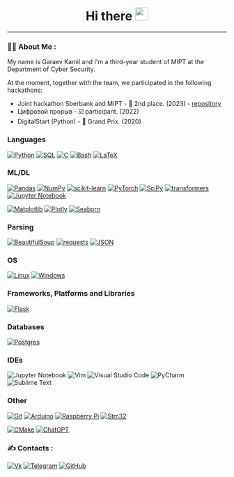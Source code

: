 <div id="header" align="center">
  <h1>
    Hi there
    <img src="https://media.giphy.com/media/hvRJCLFzcasrR4ia7z/giphy.gif" width="30px"/>
  </h1>
</div>
<!-- <div align="center">
  <img src="https://media.giphy.com/media/10zxDv7Hv5RF9C/giphy.gif" width="700" height="300"/>
</div> -->

---

### :man_technologist: About Me :
My name is Garaev Kamil and I'm a third-year student of MIPT at the Department of Cyber Security. 


At the moment, together with the team, we participated in the following hackathons:
* Joint hackathon Sberbank and MIPT - :2nd_place_medal: 2nd place. (2023) - [repository](https://github.com/renshs/SberFraudDetection)
* Цифровой прорыв - :ballot_box_with_check: participant. (2022)
* DigitalStart (Python) - 🥇 Grand Prix. (2020)

<!-- To view my awards, please follow the [link](https://github.com/renshs/renshs/tree/main/diploma).
<!-- [![renshs's github stats](https://github-readme-stats.vercel.app/api?username=renshs&show_icons=true&theme=cobalt)](https://github.com/renshs?tab=repositories) -->


### Languages
[![Python](https://img.shields.io/badge/python-3670A0?style=for-the-badge&logo=python&logoColor=ffdd54)](https://github.com/renshs)
[![SQL](https://img.shields.io/badge/sql-yellow?style=for-the-badge&logo=mysql)](https://github.com/renshs)
[![C](https://img.shields.io/badge/c-%2300599C.svg?style=for-the-badge&logo=c&logoColor=white)](https://github.com/renshs)
[![Bash](https://img.shields.io/badge/bash-black?style=for-the-badge&logo=gnu-bash&logoColor=white)](https://github.com/renshs)
[![LaTeX](https://img.shields.io/badge/latex-%23008080.svg?style=for-the-badge&logo=latex&logoColor=white)](https://github.com/renshs)

### ML/DL
[![Pandas](https://img.shields.io/badge/pandas-%23150458.svg?style=for-the-badge&logo=pandas&logoColor=white)](https://github.com/renshs)
[![NumPy](https://img.shields.io/badge/numpy-%23013243.svg?style=for-the-badge&logo=numpy&logoColor=white)](https://github.com/renshs)
[![scikit-learn](https://img.shields.io/badge/scikit--learn-%23F7931E.svg?style=for-the-badge&logo=scikit-learn&logoColor=white)](https://github.com/renshs)
[![PyTorch](https://img.shields.io/badge/PyTorch-%23EE4C2C.svg?style=for-the-badge&logo=PyTorch&logoColor=white)](https://github.com/renshs)
[![SciPy](https://img.shields.io/badge/SciPy-%230C55A5.svg?style=for-the-badge&logo=scipy&logoColor=%white)](https://github.com/renshs)
[![transformers](https://img.shields.io/badge/transformers-yellow?style=for-the-badge&logo=transformers)](https://github.com/renshs)
[![Jupyter Notebook](https://img.shields.io/badge/jupyter-%23FA0F00.svg?style=for-the-badge&logo=jupyter&logoColor=white)](https://github.com/renshs)

[![Matplotlib](https://img.shields.io/badge/Matplotlib-%23ffffff.svg?style=for-the-badge&logo=Matplotlib&logoColor=black)](https://github.com/renshs)
[![Plotly](https://img.shields.io/badge/Plotly-%233F4F75.svg?style=for-the-badge&logo=plotly&logoColor=white)](https://github.com/renshs)
[![Seaborn](https://img.shields.io/badge/Seaborn-red?style=for-the-badge&logo=seaborn)](https://github.com/renshs)

### Parsing
[![BeautifulSoup](https://img.shields.io/badge/bs4-gray?style=for-the-badge&logo=bs4)](https://github.com/renshs)
[![requests](https://img.shields.io/badge/requests-blue?style=for-the-badge&logo=requests)](https://github.com/renshs)
[![JSON](https://img.shields.io/badge/JSON-black?style=for-the-badge&logo=JSON&logoColor=white)](https://github.com/renshs)


### OS
[![Linux](https://img.shields.io/badge/Linux-FCC624?style=for-the-badge&logo=linux&logoColor=black)](https://github.com/renshs)
[![Windows](https://img.shields.io/badge/Windows-0078D6?style=for-the-badge&logo=windows&logoColor=white)](https://github.com/renshs)

### Frameworks, Platforms and Libraries
[![Flask](https://img.shields.io/badge/flask-%23000.svg?style=for-the-badge&logo=flask&logoColor=white)](https://github.com/renshs)

### Databases
[![Postgres](https://img.shields.io/badge/postgres-%23316192.svg?style=for-the-badge&logo=postgresql&logoColor=white)](https://github.com/renshs)
<!-- 
### Hosting
![Heroku](https://img.shields.io/badge/heroku-%23430098.svg?style=for-the-badge&logo=heroku&logoColor=white)
 -->
### IDEs
![Jupyter Notebook](https://img.shields.io/badge/jupyter-%23FA0F00.svg?style=for-the-badge&logo=jupyter&logoColor=white)
![Vim](https://img.shields.io/badge/VIM-%2311AB00.svg?style=for-the-badge&logo=vim&logoColor=white)
![Visual Studio Code](https://img.shields.io/badge/Visual%20Studio%20Code-0078d7.svg?style=for-the-badge&logo=visual-studio-code&logoColor=white)
![PyCharm](https://img.shields.io/badge/pycharm-143?style=for-the-badge&logo=pycharm&logoColor=black&color=black&labelColor=green)
![Sublime Text](https://img.shields.io/badge/sublime_text-%23575757.svg?style=for-the-badge&logo=sublime-text&logoColor=important)

<!-- ### Servers
[![Nginx](https://img.shields.io/badge/nginx-%23009639.svg?style=for-the-badge&logo=nginx&logoColor=white)](https://github.com/renshs) -->

### Other
<!-- [![Docker](https://img.shields.io/badge/docker-%230db7ed.svg?style=for-the-badge&logo=docker&logoColor=white)](https://github.com/renshs) -->
<!-- [![Kubernetes](https://img.shields.io/badge/kubernetes-%23326ce5.svg?style=for-the-badge&logo=kubernetes&logoColor=white)](https://github.com/renshs) -->
<!-- [![Power Bi](https://img.shields.io/badge/power_bi-F2C811?style=for-the-badge&logo=powerbi&logoColor=black)](https://github.com/renshs) -->
[![Git](https://img.shields.io/badge/git-%23F05033.svg?style=for-the-badge&logo=git&logoColor=white)](https://github.com/renshs)
[![Arduino](https://img.shields.io/badge/-Arduino-00979D?style=for-the-badge&logo=Arduino&logoColor=white)](https://github.com/renshs)
[![Raspberry Pi](https://img.shields.io/badge/-RaspberryPi-C51A4A?style=for-the-badge&logo=Raspberry-Pi)](https://github.com/renshs)
[![Stm32](https://img.shields.io/badge/stm32-black?style=for-the-badge&logo=stm32)](https://github.com/renshs)

[![CMake](https://img.shields.io/badge/CMake-%23008FBA.svg?style=for-the-badge&logo=cmake&logoColor=white)](https://github.com/renshs)
[![ChatGPT](https://img.shields.io/badge/chatGPT-74aa9c?style=for-the-badge&logo=openai&logoColor=white)](https://github.com/renshs)

### :writing_hand: Contacts :
[![Vk](https://img.shields.io/badge/-Vkontakte-003f5c?style=for-the-badge&logo=Vk)](https://vk.com/garaev_kamilchik)   [![Telegram](https://img.shields.io/badge/Telegram-2CA5E0?style=for-the-badge&logo=telegram&logoColor=white)](https://t.me/chelickbulmen)    [![GitHub](https://img.shields.io/badge/github-%23121011.svg?style=for-the-badge&logo=github&logoColor=white)](https://github.com/renshs)      

<!--
**renshs/renshs** is a ✨ _special_ ✨ repository because its `README.md` (this file) appears on your GitHub profile.

Here are some ideas to get you started:

- 🔭 I’m currently working on ...
- 🌱 I’m currently learning ...
- 👯 I’m looking to collaborate on ...
- 🤔 I’m looking for help with ...
- 💬 Ask me about ...
- 📫 How to reach me: ...
- 😄 Pronouns: ...
- ⚡ Fun fact: ...
-->
